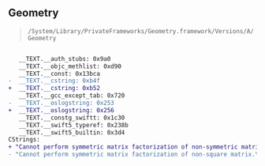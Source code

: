 ## Geometry

> `/System/Library/PrivateFrameworks/Geometry.framework/Versions/A/Geometry`

```diff

   __TEXT.__auth_stubs: 0x9a0
   __TEXT.__objc_methlist: 0xd90
   __TEXT.__const: 0x13bca
-  __TEXT.__cstring: 0xb4f
+  __TEXT.__cstring: 0xb52
   __TEXT.__gcc_except_tab: 0x720
-  __TEXT.__oslogstring: 0x253
+  __TEXT.__oslogstring: 0x256
   __TEXT.__constg_swiftt: 0x1c30
   __TEXT.__swift5_typeref: 0x238b
   __TEXT.__swift5_builtin: 0x3d4
CStrings:
+ "Cannot perform symmetric matrix factorization of non-symmetric matrix.\n"
- "Cannot perform symmetric matrix factorization of non-square matrix.\n"

```

